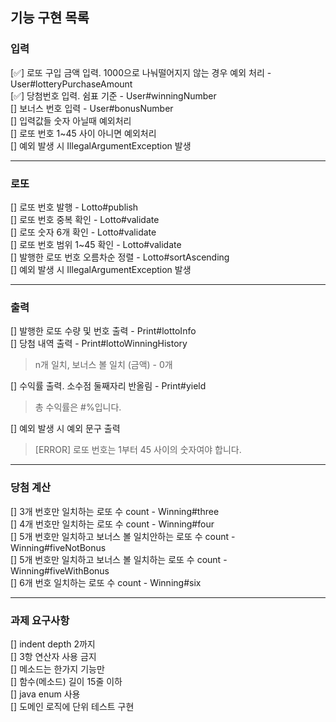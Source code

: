 ## 기능 구현 목록

### 입력
[✅] 로또 구입 금액 입력. 1000으로 나눠떨어지지 않는 경우 예외 처리 - User#lotteryPurchaseAmount<br>
[✅] 당첨번호 입력. 쉼표 기준 - User#winningNumber<br>
[] 보너스 번호 입력 - User#bonusNumber <br>
[] 입력값들 숫자 아닐때 예외처리 <br>
[] 로또 번호 1~45 사이 아니면 예외처리 <br>
[] 예외 발생 시 IllegalArgumentException 발생<br>
<hr>

### 로또
[] 로또 번호 발행 - Lotto#publish <br>
[] 로또 번호 중복 확인 - Lotto#validate<br>
[] 로또 숫자 6개 확인 - Lotto#validate<br>
[] 로또 번호 범위 1~45 확인 - Lotto#validate<br>
[] 발행한 로또 번호 오름차순 정렬 - Lotto#sortAscending<br>
[] 예외 발생 시 IllegalArgumentException 발생 <br>

<hr>

### 출력 
[] 발행한 로또 수량 및 번호 출력 - Print#lottoInfo <br>
[] 당첨 내역 출력 - Print#lottoWinningHistory<br>
>n개 일치, 보너스 볼 일치 (금액) - 0개<br>
>
[] 수익률 출력. 소수점 둘째자리 반올림 - Print#yield<br>
> 총 수익률은 #%입니다.<br>
> 
[] 예외 발생 시 예외 문구 출력 <br>
> [ERROR] 로또 번호는 1부터 45 사이의 숫자여야 합니다.

 
<hr>

### 당첨 계산
[] 3개 번호만 일치하는 로또 수 count - Winning#three <br>
[] 4개 번호만 일치하는 로또 수 count - Winning#four <br>
[] 5개 번호만 일치하고 보너스 볼 일치안하는 로또 수 count - Winning#fiveNotBonus <br>
[] 5개 번호만 일치하고 보너스 볼 일치하는 로또 수 count - Winning#fiveWithBonus <br>
[] 6개 번호 일치하는 로또 수 count - Winning#six <br>

<hr>

### 과제 요구사항 
[] indent depth 2까지<br>
[] 3항 연산자 사용 금지<br>
[] 메소드는 한가지 기능만<br>
[] 함수(메소드) 길이 15줄 이하<br>
[] java enum 사용<br>
[] 도메인 로직에 단위 테스트 구현




